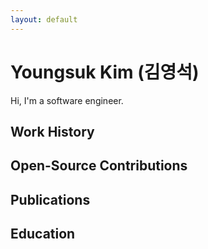 ```yaml
---
layout: default
---
```


# Youngsuk Kim (김영석)

Hi, I'm a software engineer.

## Work History

## Open-Source Contributions

## Publications

## Education